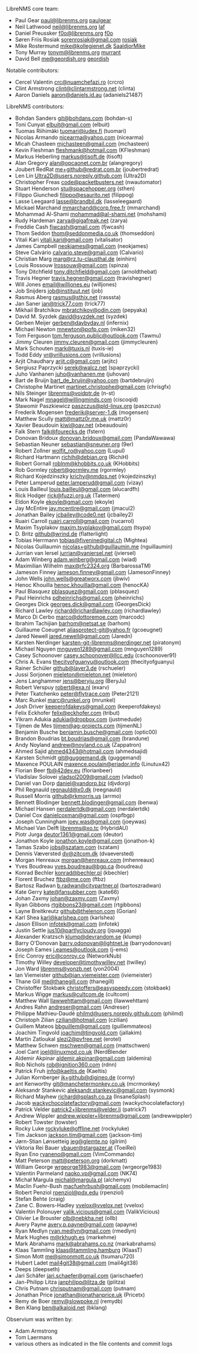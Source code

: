 LibreNMS core team:
- Paul Gear <paul@librenms.org> [paulgear](https://github.com/paulgear/)
- Neil Lathwood <neil@librenms.org> [laf](https://github.com/laf/)
- Daniel Preussker <f0o@librenms.org> [f0o](https://github.com/f0o/)
- Søren Friis Rosiak <sorenrosiak@gmail.com> [rosiak](https://github.com/rosiak/)
- Mike Rostermund <mike@kollegienet.dk> [SaaldjorMike](https://github.com/SaaldjorMike/)
- Tony Murray <tonym@librenms.org> [murrant](https://github.com/murrant/)
- David Bell <me@geordish.org> [geordish](https://github.com/geordish/)

Notable contributors:
- Cercel Valentin <crc@nuamchefazi.ro> (crcro)
- Clint Armstrong <clint@clintarmstrong.net> (clinta)
- Aaron Daniels <aaron@daniels.id.au> (adaniels21487)

LibreNMS contributors:
- Bohdan Sanders <git@bohdans.com> (bohdan-s)
- Toni Cunyat <elbuit@gmail.com> (elbuit)
- Tuomas Riihimäki <tuomari@iudex.fi> (tuomari)
- Nicolas Armando <nicearma@yahoo.com> (nicearma)
- Micah Chasteen <mjchasteen@gmail.com> (mchasteen)
- Kevin Fleshman <fleshmank@hotmail.com> (KFleshman)
- Markus Heberling <markus@tisoft.de> (tisoft)
- Alan Gregory <alan@opcaonet.com.br> (alangregory)
- Joubert RedRat <me+github@redrat.com.br> (joubertredrat)
- Len Lin <Ultra2D@users.noreply.github.com> (Ultra2D)
- Christopher Freas <code@packetbusters.net> (nwautomator)
- Stuart Henderson <stu@spacehopper.org> (sthen)
- Filippo Giunchedi <filippo@esaurito.net> (filippog)
- Lasse Leegaard <lasse@brandbil.dk> (lasseleegaard)
- Mickael Marchand  <mmarchand@corp.free.fr> (mmarchand)
- Mohammad Al-Shami <mohammad@al-shami.net> (mohshami)
- Rudy Hardeman <zarya@gigafreak.net> (zarya)
- Freddie Cash <fjwcash@gmail.com> (fjwcash)
- Thom Seddon <thom@seddonmedia.co.uk> (thomseddon)
- Vitali Kari <vitali.kari@gmail.com> (vitalisator)
- James Campbell <neokjames@gmail.com> (neokjames)
- Steve Calvário <calvario.steve@gmail.com> (Calvario)
- Christian Marg <marg@rz.tu-clausthal.de> (einhirn)
- Louis Rossouw <lrossouw@gmail.com> (spinza)
- Tony Ditchfield  <tony.ditchfield@gmail.com> (arnoldthebat)
- Travis Hegner <travis.hegner@gmail.com> (travishegner)
- Will Jones <email@willjones.eu> (willjones)
- Job Snijders <job@instituut.net> (job)
- Rasmus Aberg <rasmus@sthix.net> (rasssta)
- Jan Saner <jan@trick77.com> (trick77)
- Mikhail Bratchikov <mbratchikov@odin.com> (pepyaka)
- David M. Syzdek <david@syzdek.net> (syzdek)
- Gerben Meijer <gerben@daybyday.nl> (infernix)
- Michael Newton <mnewton@pofp.com> (miken32)
- Tom Ferguson <tom.ferguson.public@outlook.com> (Tawmu)
- Jimmy Cleuren <jimmy.cleuren@gmail.com> (jimmycleuren)
- Mark Schouten <mark@tuxis.nl> (tuxis-ie)
- Todd Eddy <vr@vrillusions.com> (vrillusions)
- Arjit Chaudhary <arjit.c@gmail.com> (arjitc)
- Sergiusz Paprzycki <serek@walcz.net> (spaprzycki)
- Juho Vanhanen <juho@vanhanen.me> (juhovan)
- Bart de Bruijn <bart_de_bruijn@yahoo.com> (bartdebruijn)
- Christophe Martinet <martinet.christophe@gmail.com> (chrisgfx)
- Nils Steinger <librenms@voidptr.de> (n-st)
- Mark Nagel <mnagel@willingminds.com> (ciscoqid)
- Sławomir Paszkiewicz <paszczus@pld-linux.org> (paszczus)
- Frederik Mogensen <frederik@server-1.dk> (mogensen)
- Matthew Scully <matt@mattz0r.me.uk> (mattz0r)
- Xavier Beaudouin <kiwi@oav.net> (xbeaudouin)
- Falk Stern <falk@fourecks.de> (fstern)
- Donovan Bridoux <donovan.bridoux@gmail.com> (PandaWawawa)
- Sebastian Neuner <sebastian@sneuner.org> (9er)
- Robert Zollner <wolfit_ro@yahoo.com> (Lupul)
- Richard Hartmann <richih@debian.org> (RichiH)
- Robert Gornall <roblnm@khobbits.co.uk> (KHobbits)
- Rob Gormley <robert@gormley.me> (rgormley)
- Richard Kojedzinszky <krichy@nmdps.net> (rkojedzinszky)
- Peter Lamperud <peter.lamperud@gmail.com> (vizay)
- Louis Bailleul <louis.bailleul@gmail.com> (alucardfh)
- Rick Hodger <rick@fuzzi.org.uk> (Tatermen)
- Eldon Koyle <ekoyle@gmail.com> (ekoyle)
- Jay McEntire <jay.mcentire@gmail.com> (jmacul2)
- Jonathan Bailey <jcbailey@code0.net> (jcbailey2)
- Ruairi Carroll <ruairi.carroll@gmail.com> (rucarrol)
- Maxim Tsyplakov <maxim.tsyplakov@gmail.com> (tsypa)
- D. Britz <github@wrind.de> (flatterlight)
- Tobias Herrmann <tobias@fiveninedigital.ch> (Mightea)
- Nicolas Guillaumin <nicolas+github@guillaumin.me> (nguillaumin)
- Jurrian van Iersel <jurrian@vaniersel.net> (jviersel)
- Adam Winberg <adam.winberg@gmail.com> (wiad)
- Maximilian Wilhelm <max@rfc2324.org> (BarbarossaTM)
- Jameson Finney <jameson.finney@gmail.com> (JamesonFinney)
- John Wells <john.wells@greatworx.com> (jbwiv)
- Henoc Khouilla <henoc.khouilla@gmail.com> (henocKA)
- Paul Blasquez <pblasquez@gmail.com> (pblasquez)
- Paul Heinrichs <pdheinrichs@gmail.com> (pheinrichs)
- Georges Dick <georges.dick@gmail.com> (GeorgesDick)
- Richard Lawley <richard@richardlawley.com> (richardlawley)
- Marco Di Cerbo <marco@dottoremoe.com> (marcodc)
- Ibrahim Tachijian <barhom@netsat.se> (barhom)
- Guillaume Coeugnet <aliasprotect-git@yahoo.fr> (gcoeugnet)
- Jared Newell <jared.newell@gmail.com> (Jaredn)
- Karsten Nerdinger <karsten-git-librenms@nerdinger.net> (piratonym)
- Michael Nguyen <mnguyen1289@gmail.com> (mnguyen1289)
- Casey Schoonover <casey.schoonover@llcc.edu> (cschoonover91)
- Chris A. Evans <thecityofguanyu@outlook.com> (thecityofguanyu)
- Rainer Schüler <github@layer3.de> (rschueler)
- Jussi Sorjonen <mieleton@mieleton.net> (mieleton)
- Jens Langhammer <jens@beryju.org> (BeryJu)
- Robert Verspuy <robert@exa.nl> (exarv)
- Peter Tkatchenko <peter@flytrace.com> (Peter2121)
- Marc Runkel <marc@runkel.org> (mrunkel)
- Josh Driver <keeperofdakeys@gmail.com> (keeperofdakeys)
- Felix Eckhofer <felix@eckhofer.com> (tribut)
- Vikram Adukia <adukia@dropbox.com> (justmedude)
- Tijmen de Mes <tijmen@ag-projects.com> (tijmenNL)
- Benjamin Busche <benjamin.busche@gmail.com> (optic00)
- Brandon Boudrias <bt.boudrias@gmail.com> (brandune)
- Andy Noyland <andrew@noyland.co.uk> (Zappatron)
- Ahmed Sajid <ahmed4343@hotmail.com> (ahmedsajid)
- Karsten Schmidt <git@guggemand.dk> (guggemand)
- Maxence POULAIN <maxence.poulain@eriador.info> (Linutux42)
- Florian Beer <fb@42dev.eu> (florianbeer)
- Vladislav Solovei <vladsol2009@gmail.com> (vladsol)
- Daniel van Dorp <daniel@vandorp.biz> (djvdorp)
- Phil Regnauld <regnauld@x0.dk> (reegnauld)
- Russell Morris <github@rkmorris.us> (arrmo)
- Bennett Blodinger <bennett.blodinger@gmail.com> (benwa)
- Michael Hansen <nerdalertdk@gmail.com> (nerdalertdk)
- Daniel Cox <danielcoxman@gmail.com> (ospfbgp)
- Joseph Cunningham <joey.was@gmail.com> (joeywas)
- Michael Van Delft <librenms@xo.tc> (HybridAU)
- Piotr Jurga <deutor1361@gmail.com> (deutor)
- Jonathon Koyle <jonathon.koyle@gmail.com> (jonathon-k)
- Tamas Szabo <jobs@szatam.com> (szatam)
- Dennis Væversted <dv@zitcom.dk> (dvaeversted)
- Morgan Henreaux <morgan@henreaux.com> (mhenreaux)
- Yves Boudreau <yves.boudreau@bgp.ca> (boudreau)
- Konrad Bechler <konrad@bechler.pl> (kbechler)
- Florent Bruchez <ftbz@me.com> (ftbz)
- Bartosz Radwan <b.radwan@citypartner.pl> (bartoszradwan)
- Kate Gerry <kate@fansubber.com> (kate66)
- Johan Zaxmy <johan@zaxmy.com> (Zaxmy)
- Ryan Gibbons <rtgibbons23@gmail.com> (rtgibbons)
- Layne Breitkreutz <github@thelenon.com> (Gorian)
- Karl Shea <karl@karlshea.com> (karlshea)
- Jason Ellison <infotek@gmail.com> (infotek)
- Justin Settle <jus10@partlycloudy.org> (jquagga)
- Alexander Kratzsch <klump@devrandom.se> (klump)
- Barry O'Donovan barry.odonovan@lightnet.ie (barryodonovan)
- Joseph Eames <j.eames@outlook.com> (j-ems)
- Eric Conroy <eric@conroy.co> (NetworkNub)
- Timothy Willey <developer@timothywilley.net> (twilley)
- Jon Ward	<librenms@yonzb.net> (yon2004)
- Ian Viemeister <github@ian.viemeister.com> (iviemeister)
- Thane Gill <me@thanegill.com> (thanegill)
- Christoffer Stokbæk <christoffers@easyspeedy.com> (stokbaek)
- Markus Wigge <markus@cultcom.de> (cultcom)
- Matthew Wall <llawwehttam@gmail.com> (llawwehttam)
- Andres Rahn <andreser@gmail.com> (Andreser)
- Philippe Mathieu-Daudé <philmd@users.noreply.github.com> (philmd)
- Christoph Zilian <czilian@hotmail.com> (czilian)
- Guillem Mateos <bbguillem@gmail.com> (guillemmateos)
- Joachim Tingvold <joachim@tingvold.com> (jallakim)
- Martin Zatloukal <slezi2@pvfree.net> (erotel)
- Matthew Schwen <mschwen@gmail.com> (mattschwen)
- Joel Cant <joel@linuxmod.co.uk> (NerdBlender
- Aldemir Akpinar <aldemir.akpinar@gmail.com> (aldemira)
- Rob Nichols <rob@ignition360.com> (rdnn)
- Patrick Fruh <info@kaeltis.de> (Kaeltis)
- Julian Kornberger <jk+github@digineo.de> (corny)
- ant Kenworthy <git@manchetermonkey.co.uk> (mcrmonkey)
- Aleksandr Stankevic <aleksandr.stankevic@gmail.com> (sysmonk)
- Richard Mayhew <richard@splash.co.za> (InsaneSplash)
- Jacob <wackychocolatefactory@gmail.com> (wackychocolatefactory)
- Patrick Velder <patrick2+librenms@velder.li> (patrick7)
- Andrew Wippler <andrew.wippler+librenms@gmail.com> (andrewwippler)
- Robert Towster <rnt-github at towster.com> (towster)
- Rocky Luke <rockyluke@offline.net> (rockyluke)
- Tim Jackson <jackson.tim@gmail.com> (jackson-tim)
- Jørn-Stian Lønsetteig <jeg@glemte.no> (gilrim)
- Viktoria Rei Bauer <vbauer@stargazer.at> (ToeiRei)
- Ryan Eno <ryaneno@gmail.com> (VimCommando)
- Matt Peterson <matt@peterson.org> (dorkmatt)
- William George <wrgeorge1983@gmail.com> (wrgeorge1983)
- Valentin Parmeland <naoko.vp@gmail.com> (NK74)
- Michał Margula <michal@margula.pl> (alchemyx)
- Maclin Fuehr-Bush <macfuehrbush@gmail.com> (mobilemaclin)
- Robert Penziol <rpenziol@pdx.edu> (rpenziol)
- Stefan Behte <craig at haquarter.de> (craig)
- Zane C. Bowers-Hadley <vvelox@vvelox.net> (vvelox)
- Valentin Polonuyer <valik.vicious@gmail.com> (ValikVicious)
- Olivier Le Brouster <olb@nebkha.net> (ollb)
- Avery Payne <avery.p.payne@gmail.com> (apayne) 
- Ryan Medlyn <ryan.medlyn@gmail.com> (rmedlyn)
- Mark Hughes <m@rkhugh.es> (markehme)
- Mark Abrahams <mark@abrahams.co.nz> (markabrahams)
- Klaas Tammling <klaas@tammling.hamburg> (KlaasT)
- Simon Mott <me@simonmott.co.uk> (tsumaru720)
- Hubert Ladet <mail4git38@gmail.com> (mail4git38)
- Deeps (deepseth)
- Jari Schäfer <jari.schaefer@gmail.com> (jarischaefer)
- Jan-Philipp Litza <janphilipp@litza.de> (jplitza)
- Chris Putnam <chrisputnam@gmail.com> (putnam)
- Jonathan Price <jonathan@jonathanprice.uk> (Pricetx)
- Remy de Boer <remy@slowpoke.nl> (remydb)
- Ben Klang <ben@alkaloid.net> (bklang)

Observium was written by:
- Adam Armstrong
- Tom Laermans
- various others as indicated in the file contents and commit logs
